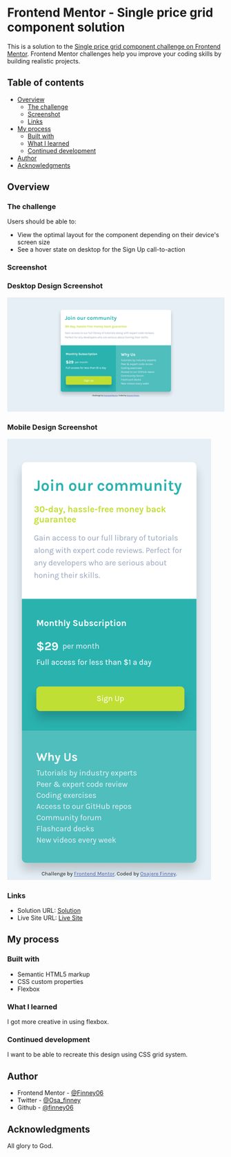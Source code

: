 # Frontend Mentor - Single price grid component solution

This is a solution to the [Single price grid component challenge on Frontend Mentor](https://www.frontendmentor.io/challenges/single-price-grid-component-5ce41129d0ff452fec5abbbc). Frontend Mentor challenges help you improve your coding skills by building realistic projects. 

## Table of contents

- [Overview](#overview)
  - [The challenge](#the-challenge)
  - [Screenshot](#screenshot)
  - [Links](#links)
- [My process](#my-process)
  - [Built with](#built-with)
  - [What I learned](#what-i-learned)
  - [Continued development](#continued-development)
- [Author](#author)
- [Acknowledgments](#acknowledgments)



## Overview

### The challenge

Users should be able to:

- View the optimal layout for the component depending on their device's screen size
- See a hover state on desktop for the Sign Up call-to-action

### Screenshot

### Desktop Design Screenshot
 ![](./design/Screenshot.png)

 ### Mobile Design Screenshot
![](./design/MobileScreenshot.png)

### Links

- Solution URL: [Solution](https://your-solution-url.com)
- Live Site URL: [Live Site](https://your-live-site-url.com)

## My process

### Built with

- Semantic HTML5 markup
- CSS custom properties
- Flexbox



### What I learned

I got more creative in using flexbox.


### Continued development

I want to be able to recreate this design using CSS grid system. 




## Author
- Frontend Mentor - [@Finney06](https://www.frontendmentor.io/profile/Finney06)
- Twitter - [@Osa_finney](https://www.twitter.com/@Osa_finney)
- Github - [@finney06](https://github.com/Finney06)

## Acknowledgments

All glory to God.
